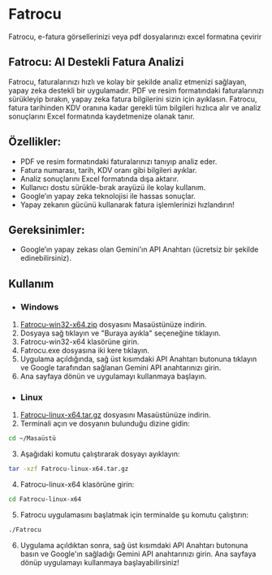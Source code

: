 # Fatrocu
Fatrocu, e-fatura görsellerinizi veya pdf dosyalarınızı excel formatına çevirir

## Fatrocu: AI Destekli Fatura Analizi

Fatrocu, faturalarınızı hızlı ve kolay bir şekilde analiz etmenizi sağlayan, yapay zeka destekli bir uygulamadır. PDF ve resim formatındaki faturalarınızı sürükleyip bırakın, yapay zeka fatura bilgilerini sizin için ayıklasın. Fatrocu, fatura tarihinden KDV oranına kadar gerekli tüm bilgileri hızlıca alır ve analiz sonuçlarını Excel formatında kaydetmenize olanak tanır.

## Özellikler:

- PDF ve resim formatındaki faturalarınızı tanıyıp analiz eder.
- Fatura numarası, tarih, KDV oranı gibi bilgileri ayıklar.
- Analiz sonuçlarını Excel formatında dışa aktarır.
- Kullanıcı dostu sürükle-bırak arayüzü ile kolay kullanım.
- Google’ın yapay zeka teknolojisi ile hassas sonuçlar.
- Yapay zekanın gücünü kullanarak fatura işlemlerinizi hızlandırın!

## Gereksinimler:

- Google’ın yapay zekası olan Gemini'ın API Anahtarı (ücretsiz bir şekilde edinebilirsiniz).

## Kullanım
- ### Windows
 1. <a href="https://necoti.itch.io/fatrocu">Fatrocu-win32-x64.zip</a> dosyasını Masaüstünüze indirin.
 2. Dosyaya sağ tıklayın ve "Buraya ayıkla" seçeneğine tıklayın.
 3. Fatrocu-win32-x64 klasörüne girin.
 4. Fatrocu.exe dosyasına iki kere tıklayın.
 5. Uygulama açıldığında, sağ üst kısımdaki API Anahtarı butonuna tıklayın ve Google tarafından sağlanan Gemini API anahtarınızı girin.
 6. Ana sayfaya dönün ve uygulamayı kullanmaya başlayın.


- ### Linux
 1. <a href="https://necoti.itch.io/fatrocu">Fatrocu-linux-x64.tar.gz</a> dosyasını Masaüstünüze indirin.
 2. Terminali açın ve dosyanın bulunduğu dizine gidin:
  ```bash
cd ~/Masaüstü
```
 3. Aşağıdaki komutu çalıştırarak dosyayı ayıklayın:
  ```bash
tar -xzf Fatrocu-linux-x64.tar.gz
```
 4. Fatrocu-linux-x64 klasörüne girin:
  ```bash
cd Fatrocu-linux-x64
```
 5. Fatrocu uygulamasını başlatmak için terminalde şu komutu çalıştırın:
  ```bash
./Fatrocu
```
 6. Uygulama açıldıktan sonra, sağ üst kısımdaki API Anahtarı butonuna basın ve Google'ın sağladığı Gemini API anahtarınızı girin.
Ana sayfaya dönüp uygulamayı kullanmaya başlayabilirsiniz!
